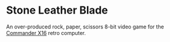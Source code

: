 # Stone Leather Blade
An over-produced rock, paper, scissors 8-bit video game for the [Commander X16](https://www.commanderx16.com/) retro computer.
